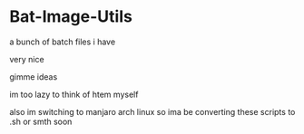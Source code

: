 # Bat-Image-Utils
a bunch of batch files i have

very nice

gimme ideas

im too lazy to think of htem myself

also im switching to manjaro arch linux so ima be converting these scripts to .sh or smth soon
